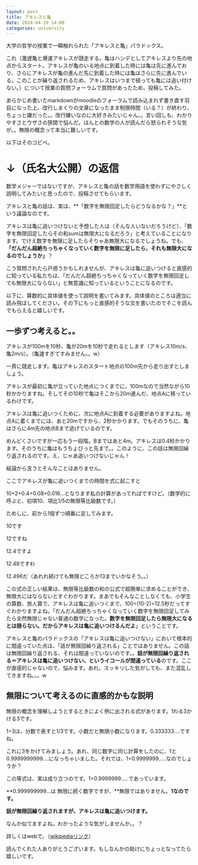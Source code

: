 ```yaml
---
layout: post
title: アキレスと亀
date: 2024-04-19 14:00
categories: university
---
```


大学の哲学の授業で一瞬触れられた「アキレスと亀」パラドックス。

これ（激遅亀と爆速アキレスが競走する。亀はハンデとしてアキレスより先の地点からスタート。アキレスが亀のいる地点に到着した時には亀は先に進んでおり、さらにアキレスが亀の進んだ先に到着した時には亀はさらに先に進んでいる。このことが繰り返されるため、アキレスはいつまで経っても亀には追い付けない。）について授業の質問フォーラムで質問があったため、投稿してみた。

あらかじめ書いたmarkdownがmoodleのフォーラムで読み込まれず書き直す羽目になった上、改行しまくりの文章になったまま制限時間（いる？）が終わり、ちょっと嫌だった。。改行嫌いなのに大好きみたいじゃん。。言い回しも、わかりやすさとウザさの狭間で悩んだ。ほんとの数学の人が読んだら怒られそうな気が。。無限の概念って本当に難しいです。

以下はそのコピペ。

# ↓（氏名大公開）の返信

数学メジャーではないですが、アキレスと亀の話を数学用語を使わずにやさしく説明してみたいと思ったので、投稿させてもらいます。

アキレスと亀の話は、実は、**「数字を無限回足したらどうなるかな？」**という議論なのです。

アキレスは亀に追いつけないと予想した人は（そんな人いないだろうけど）、「数字を無限回足したらその和sumは無限大になるだろう」と考えていることになります。でけえ数字を無限に足したらそりゃあ無限大になるでしょうね。でも、**「だんだん超絶ちっちゃくなっていく数字を無限に足したら、それも無限大になるのでしょうか」**？

こう質問されたら戸惑うかもしれませんが、アキレスは亀に追いつけると直感的に知っている私たちは、「だんだん超絶ちっちゃくなっていく数字を無限回足しても無限大にならない」と無意識に知っているということになるのです。

以下に、算数的に具体値を使って説明を書いてみます。具体値のところは適当に読み飛ばしてください。その下にもっと直感的そうな文を書いたのでそこを読んでもらえると嬉しいです。

## 一歩ずつ考えると。。

アキレスが100mを10秒、亀が20mを10秒で走れるとします（アキレス10m/s、亀2m/s）。（亀速すぎてすみません。。w）

一斉に競走します。亀はアキレスのスタート地点の100m先から走り出すとしましょう。

アキレスが最初に亀が立っていた地点につくまでに、100mなので当然ながら10秒かかりますね。そしてその10秒で亀はそこから20m進んだ、地点Aに移っているわけです。

アキレスは亀に追いつくために、次に地点Aに到着する必要がありますよね。地点Aに着くまでには、あと20mですから、2秒かかります。でもそのうちに、亀はさらに4m先の地点Bまで逃げているのです。

めんどくさいですが一応もう一段階。Bまではあと4m。アキレスは0.4秒かかります。そのうちに亀はもうちょびっと先まで。。このように、この話は無限回繰り返されるのです。え、じゃあ追いつけないじゃん！

結論から言うとそんなことはありません。

ここでアキレスが亀に追いつくまでの時間を式に起こすと

10+2+0.4+0.08+0.016…となります私の計算があってればですけど。（数学的に呼ぶと、初項10、項比1/5の無限等比級数です。）

ためしに、前から1個ずつ順番に足してみます。

10です

12ですね

12.4ですよ

12.48ですわ

12.496だ（あれれ続けても無限どころか13までいかなそう。。）

この式の正しい結果は、無限等比級数の和の公式で超簡単に求めることができ、無限大にはならないとすぐわかります。まあでもそんなことしなくても、小学生の算数、旅人算で、アキレスは亀に追いつくまで、100÷(10-2)=12.5秒だってすぐわかりますよね。「だんだん超絶ちっちゃくなっていく数字を無限回足してみたら全然無限じゃない普通の数字になった。**数字を無限回足したら無限大になるとは限らない。だからアキレスは亀に追いつけるんだよ**」ということです。

アキレスと亀のパラドックスの「アキレスは亀に追いつけない」において根本的に間違っていた点は、「話が無限回繰り返される」ことではありません。この話は無限回繰り返される、それは間違っていないのです。。**話が無限回繰り返される＝アキレスは亀に追いつけない、というイコールが間違っている**のです。ここが直感的じゃないので、悩みます。あれ、スッキリした気がしても、また混乱してきますね。。。w

## 無限について考えるのに直感的かもな説明

無限の概念を理解しようとするときによく例に出される式があります。1わる3かける3です。

1÷3は、分数で表すと1/3です。小数だと無限小数になります。0.333333….ですね。

これに3をかけてみましょう。あれ、同じ数字に同じ計算をしたのに、1と0.9999999999….になっちゃいました。それでは、1=0.9999999…..なのでしょうか？

この等式は、実は成り立つのです。1=0.9999999…..であっています。

**0.999999999…は 無限に続く数字ですが、**無限ではありません。**1なのです。**

**話が無限回繰り返されますが、アキレスは亀に追いつけます。**

なんか似てますよね。わかったような気がしませんか。。？

詳しくはwebで。（[wikipediaリンク](https://ja.wikipedia.org/wiki/0.999...#:~:text=14%20%E5%A4%96%E9%83%A8%E3%83%AA%E3%83%B3%E3%82%AF-,%E6%A6%82%E8%A6%81,%E3%81%A8%E7%AD%89%E3%81%97%E3%81%84%E3%81%A8%E8%A8%80%E3%81%88%E3%81%AA%E3%81%84%EF%BC%89%E3%80%82)）

読んでくれた人ありがとうございます。もしなんかの助けにちょっとなってたら嬉しいです。

